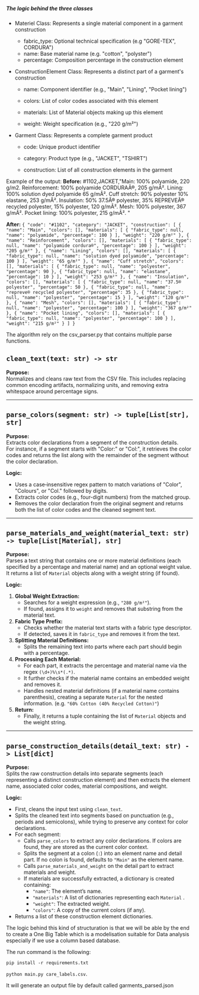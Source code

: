 ##### The logic behind the three classes

* Materiel Class: Represents a single material component in a garment construction

    - fabric_type: Optional technical specification (e.g "GORE-TEX", CORDURA")
    - name: Base material name (e.g. "cotton", "polyster")
    - percentage: Composition percentage in the construction element

* ConstructionElement Class: Represents a distinct part of a garment's construction

    - name: Component identifier (e.g., "Main", "Lining", "Pocket lining")

    - colors: List of color codes associated with this element

    - materials: List of Material objects making up this element

    - weight: Weight specification (e.g., "220 g/m²")

* Garment Class: Represents a complete garment product

    - code: Unique product identifier

    - category: Product type (e.g., "JACKET", "TSHIRT")

    - construction: List of all construction elements in the garment

Example of the output: 
**Before:**
 #1102,JACKET,"Main: 100% polyamide, 220 g/m2. Reinforcement: 100% polyamide CORDURAÂ®, 205 g/mÂ². Lining: 100% solution dyed polyamide 65 g/mÂ². Cuff stretch: 90% polyester 10% elastane, 253 g/mÂ².  Insulation: 50% 37.5Â® polyester, 35% REPREVEÂ® recycled polyester, 15% polyester, 120 g/mÂ². Mesh: 100% polyester, 367 g/mÂ². Pocket lining: 100% polyester, 215 g/mÂ². "

**After:**
`{
    "code": "#1102",
    "category": "JACKET",
    "construction": [
      {
        "name": "Main",
        "colors": [],
        "materials": [
          {
            "fabric_type": null,
            "name": "polyamide",
            "percentage": 100
          }
        ],
        "weight": "220 g/m²"
      },
      {
        "name": "Reinforcement",
        "colors": [],
        "materials": [
          {
            "fabric_type": null,
            "name": "polyamide cordura®",
            "percentage": 100
          }
        ],
        "weight": "205 g/m²"
      },
      {
        "name": "Lining",
        "colors": [],
        "materials": [
          {
            "fabric_type": null,
            "name": "solution dyed polyamide",
            "percentage": 100
          }
        ],
        "weight": "65 g/m²"
      },
      {
        "name": "Cuff stretch",
        "colors": [],
        "materials": [
          {
            "fabric_type": null,
            "name": "polyester",
            "percentage": 90
          },
          {
            "fabric_type": null,
            "name": "elastane",
            "percentage": 10
          }
        ],
        "weight": "253 g/m²"
      },
      {
        "name": "Insulation",
        "colors": [],
        "materials": [
          {
            "fabric_type": null,
            "name": "37.5® polyester",
            "percentage": 50
          },
          {
            "fabric_type": null,
            "name": "repreve® recycled polyester",
            "percentage": 35
          },
          {
            "fabric_type": null,
            "name": "polyester",
            "percentage": 15
          }
        ],
        "weight": "120 g/m²"
      },
      {
        "name": "Mesh",
        "colors": [],
        "materials": [
          {
            "fabric_type": null,
            "name": "polyester",
            "percentage": 100
          }
        ],
        "weight": "367 g/m²"
      },
      {
        "name": "Pocket lining",
        "colors": [],
        "materials": [
          {
            "fabric_type": null,
            "name": "polyester",
            "percentage": 100
          }
        ],
        "weight": "215 g/m²"
      }
    ]
  }`

  The algorithm rely on the csv_parser.py that contains multiple parse functions. 

## `clean_text(text: str) -> str`

**Purpose:**  
Normalizes and cleans raw text from the CSV file. This includes replacing common encoding artifacts, normalizing units, and removing extra whitespace around percentage signs.

---

## `parse_colors(segment: str) -> tuple[List[str], str]`

**Purpose:**  
Extracts color declarations from a segment of the construction details.  
For instance, if a segment starts with "Color:" or "Col:", it retrieves the color codes and returns the list along with the remainder of the segment without the color declaration.

**Logic:**  
- Uses a case‑insensitive regex pattern to match variations of "Color", "Colours", or "Col." followed by digits.
- Extracts color codes (e.g., four-digit numbers) from the matched group.
- Removes the color declaration from the original segment and returns both the list of color codes and the cleaned segment text.

---

## `parse_materials_and_weight(material_text: str) -> tuple[List[Material], str]`

**Purpose:**  
Parses a text string that contains one or more material definitions (each specified by a percentage and material name) and an optional weight value.  
It returns a list of `Material` objects along with a weight string (if found).

**Logic:**  
1. **Global Weight Extraction:**
   - Searches for a weight expression (e.g., `"280 g/m²"`).
   - If found, assigns it to `weight` and removes that substring from the material text.
2. **Fabric Type Prefix:**
   - Checks whether the material text starts with a fabric type descriptor.
   - If detected, saves it in `fabric_type` and removes it from the text.
3. **Splitting Material Definitions:**
   - Splits the remaining text into parts where each part should begin with a percentage.
4. **Processing Each Material:**
   - For each part, it extracts the percentage and material name via the regex `(\d+)%\s*(.*)`.
   - It further checks if the material name contains an embedded weight and removes it.
   - Handles nested material definitions (if a material name contains parenthesis), creating a separate `Material` for the nested information. (e.g. `"60% Cotton (40% Recycled Cotton)"`)
5. **Return:**
   - Finally, it returns a tuple containing the list of `Material` objects and the weight string.

---

## `parse_construction_details(detail_text: str) -> List[dict]`

**Purpose:**  
Splits the raw construction details into separate segments (each representing a distinct construction element) and then extracts the element name, associated color codes, material compositions, and weight.

**Logic:**  
- First, cleans the input text using `clean_text`.
- Splits the cleaned text into segments based on punctuation (e.g., periods and semicolons), while trying to preserve any context for color declarations.
- For each segment:
  - Calls `parse_colors` to extract any color declarations. If colors are found, they are stored as the current color context.
  - Splits the segment at a colon (`:`) into an element name and detail part. If no colon is found, defaults to `"Main"` as the element name.
  - Calls `parse_materials_and_weight` on the detail part to extract materials and weight.
  - If materials are successfully extracted, a dictionary is created containing:
    - `"name"`: The element’s name.
    - `"materials"`: A list of dictionaries representing each `Material` .
    - `"weight"`: The extracted weight.
    - `"colors"`: A copy of the current colors (if any).
- Returns a list of these construction element dictionaries.


The logic behind this kind of structuration is that we will be able by the end to create a One Big Table which is a modelisation suitable for Data analysis especially if we use a column based database.


The run command is the following:

`pip install -r requirements.txt`

`python main.py care_labels.csv`.

It will generate an output file by default called garments_parsed.json